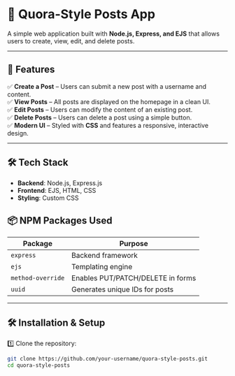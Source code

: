 # 📝 Quora-Style Posts App

A simple web application built with **Node.js, Express, and EJS** that allows users to create, view, edit, and delete posts.

---

## 🚀 Features

✅ **Create a Post** – Users can submit a new post with a username and content.  
✅ **View Posts** – All posts are displayed on the homepage in a clean UI.  
✅ **Edit Posts** – Users can modify the content of an existing post.  
✅ **Delete Posts** – Users can delete a post using a simple button.  
✅ **Modern UI** – Styled with **CSS** and features a responsive, interactive design.  

---

## 🛠️ Tech Stack

- **Backend**: Node.js, Express.js  
- **Frontend**: EJS, HTML, CSS  
- **Styling**: Custom CSS  

## 📦 NPM Packages Used

| Package           | Purpose |
|------------------|---------|
| `express`        | Backend framework |
| `ejs`            | Templating engine |
| `method-override` | Enables PUT/PATCH/DELETE in forms |
| `uuid`           | Generates unique IDs for posts |

---

## 🛠️ Installation & Setup

1️⃣ Clone the repository:
```sh
git clone https://github.com/your-username/quora-style-posts.git
cd quora-style-posts
